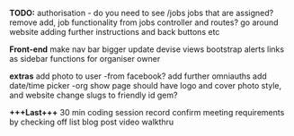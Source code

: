 **TODO:**
authorisation - 
do you need to see /jobs jobs that are assigned?
remove add, job functionality from jobs controller and routes?
go around website adding further instructions and back buttons etc


**Front-end**
make nav bar bigger
update devise views
bootstrap alerts
links as sidebar functions for organiser owner

**extras**
add photo to user -from facebook?
add further omniauths
add date/time picker 
-org show page should have logo and cover photo style, and website
change slugs to friendly id gem?

**+++Last+++**
30 min coding session record
confirm meeting requirements by checking off list
blog post
video walkthru
